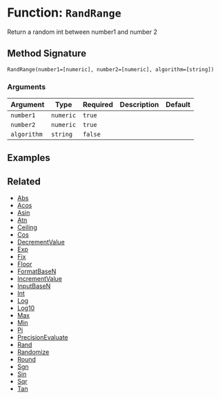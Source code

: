 [comment]: # (Note: This documentation is generated dynamically in the build process.  To modify the contents, change the javadoc on the _invoke method of the BIF class)

# Function: `RandRange`

Return a random int between number1 and number 2

## Method Signature

```
RandRange(number1=[numeric], number2=[numeric], algorithm=[string])
```

### Arguments


| Argument | Type | Required | Description | Default |
|----------|------|----------|-------------|---------|
| `number1` | `numeric` | `true` |  |  |
| `number2` | `numeric` | `true` |  |  |
| `algorithm` | `string` | `false` |  |  |

## Examples



## Related

  * [Abs](./Abs.md)
  * [Acos](./Acos.md)
  * [Asin](./Asin.md)
  * [Atn](./Atn.md)
  * [Ceiling](./Ceiling.md)
  * [Cos](./Cos.md)
  * [DecrementValue](./DecrementValue.md)
  * [Exp](./Exp.md)
  * [Fix](./Fix.md)
  * [Floor](./Floor.md)
  * [FormatBaseN](./FormatBaseN.md)
  * [IncrementValue](./IncrementValue.md)
  * [InputBaseN](./InputBaseN.md)
  * [Int](./Int.md)
  * [Log](./Log.md)
  * [Log10](./Log10.md)
  * [Max](./Max.md)
  * [Min](./Min.md)
  * [Pi](./Pi.md)
  * [PrecisionEvaluate](./PrecisionEvaluate.md)
  * [Rand](./Rand.md)
  * [Randomize](./Randomize.md)
  * [Round](./Round.md)
  * [Sgn](./Sgn.md)
  * [Sin](./Sin.md)
  * [Sqr](./Sqr.md)
  * [Tan](./Tan.md)
